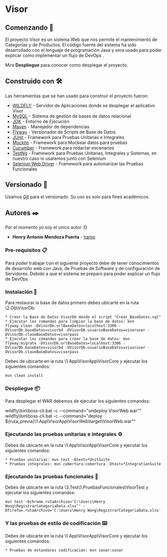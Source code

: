 # Visor 

## Comenzando 🚀

El proyecto Visor es un sistema Web que nos permite el mantenimiento de Categorías y de Productos. 
El código fuente del sistema ha sido desarrollado con el lenguaje de programación Java y sera usado para poder explicar como implementar un flujo de DevOps .

Mira **Despliegue** para conocer como desplegar el proyecto.

## Construido con 🛠️

Las herramientas que se han usado para construir el proyecto fueron:

* [WILDFLY](http://wildfly.org/downloads/) - Servidor de Aplicaciones donde se desplegar el aplicativo Visor
* [MySQL](https://dev.mysql.com/downloads/mysql/5.5.html) - Sistema de gestión de bases de datos relacional 
* [JDK](http://www.oracle.com/technetwork/java/javase/downloads/) - Entorno de Ejecución
* [Maven](https://maven.apache.org/) - Manejador de dependencias
* [Flyway](https://flywaydb.org/) - Versionador de Scripts de Base de Datos
* [JUnit](https://junit.org/junit4/) - Framework para Pruebas Unitarias e Integrales
* [Mockito](https://site.mockito.org/) - Framework para Mockear datos para pruebas
* [Cucumber](https://cucumber.io/) - Framework para redactar escenarios
* [TestNg](https://testng.org/) - Framework para Pruebas Unitarias, Integrales y Sistemas, en nuestro caso lo usaremos junto con Selenium
* [Seleniun Web Driver](https://www.seleniumhq.org/) - Framework para automarizar las Pruebas Funcionales

## Versionado 📌

Usamos [Git](https://git-scm.com/) para el versionado. Su uso es solo para fines académicos. 

## Autores ✒️

Por el momento yo soy el unico autor :D

* **Henry Antonio Mendoza Puerta** -  [hamp](www.linkedin.com/in/henrymendozapuerta)

### Pre-requisitos 📋

Para poder trabajar con el siguiente proyecto debe de tener conocimientos de desarrollo web con Java, de Pruebas de Software y de configuración de Servidores. 
Debido a que el sistema se preparo para poder explicar un flujo de DevOps

### Instalación 🔧

Para restaurar la base de datos primero debes ubicarte en la ruta \2.Db\VisorDb:

```
* Crear la Base de Datos VisorDb desde el script "Crear_BaseDatos.sql"
* Ejecutar los comandos para limpiar la base de datos: mvn flyway:clean -DVisorDb.urlBaseDatos=localhost:3306 -DVisorDb.baseDatos=visorbd -DVisorDb.usuarioBaseDatos=visoruser -DVisorDb.claveBaseDatos=visorpass
* Ejecutar los comandos para crear la base de datos: mvn flyway:migrate -DVisorDb.urlBaseDatos=localhost:3306 -DVisorDb.baseDatos=visorbd -DVisorDb.usuarioBaseDatos=visoruser -DVisorDb.claveBaseDatos=visorpass
```

Debes de ubicarte en la ruta \1.App\VisorApp\VisorCore y ejecutar los siguientes comandos:

```
mvn clean install
```

### Despliegue 📦

Para desplegar el WAR debemos de ejecutar los siguientes comandos:

wildfly\bin\boss-cli.bat -c --command=\"undeploy VisorWeb.war\""
wildfly\bin\boss-cli.bat -c --command=\"deploy ${ruta_previa}\\1.App\\VisorApp\\VisorWeb\\target\\VisorWeb.war\""

### Ejecutando las pruebas unitarias e integrales ⚙️

Debes de ubicarte en la ruta \1.App\VisorApp\VisorCore y ejecutar los siguientes comandos:

```
* Pruebas unitarias: mvn test -Dtest=*UnitSuite 
* Pruebas integrales: mvn cobertura:cobertura -Dtest=*IntegrationSuite
```
### Ejecutando las pruebas funcionales 🔩

Debes de ubicarte en la ruta \3.Test\1.PruebasFuncionales\VisorTest y ejecutar los siguientes comandos:

```
mvn test -Dchrome.rutaArchivo='C:\Users\Henry Wong\RegistrarCategoriaData.xlsx'' -Dfirefox.rutaArchivo='C:\Users\Henry Wong\RegistrarCategoriaData.xlsx'
```

### Y las pruebas de estilo de codificación ⌨️

Debes de ubicarte en la ruta \1.App\VisorApp\VisorCore y ejecutar los siguientes comandos:

```
* Pruebas de estandares codificación: mvn sonar:sonar 
```